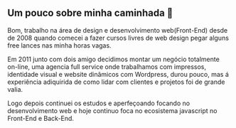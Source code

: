 ## Um pouco sobre minha caminhada  👋

Bom, trabalho na área de design e desenvolvimento web(Front-End) desde de 2008 quando comecei a fazer cursos livres de web design pegar 
alguns free lances nas minha horas vagas. 

Em 2011 junto com dois amigo decidimos montar um negócio totalmente on-line, uma agencia full service onde trabalhamos com impressos, 
identidade visual e website dinâmicos com Wordpress, durou pouco, mas á experiência adiquirida de como lidar com clientes e projetos foi de grande valia. 

Logo depois continuei os estudos e aperfeçoando focando no desenvolvimento web e hoje continuo foca no ecosistema javascript no Front-End e Back-End.

